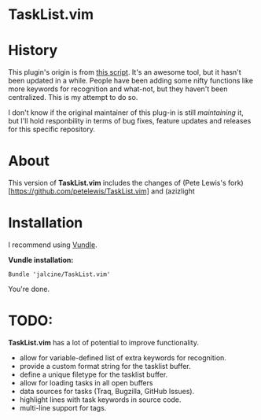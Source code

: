 TaskList.vim
============

# History

This plugin's origin is from [this script](http://www.vim.org/scripts/script.php?script_id=2607).
It's an awesome tool, but it hasn't been updated in a while. People have been 
adding some nifty functions like more keywords for recognition and what-not, 
but they haven't been centralized. This is my attempt to do so.

I don't know if the original maintainer of this plug-in is still *maintaining*
it, but I'll hold responbility in terms of bug fixes, feature updates and 
releases for this specific repository.

# About

This version of **TaskList.vim** includes the changes of (Pete Lewis's 
fork)[https://github.com/petelewis/TaskList.vim] and (azizlight


# Installation
I recommend using [Vundle](https://github.com/gmarik/vundle#readme).

**Vundle installation:**
```viml
Bundle 'jalcine/TaskList.vim'
```

You're done.

# TODO:
**TaskList.vim** has a lot of potential to improve functionality.

 * allow for variable-defined list of extra keywords for recognition.
 * provide a custom format string for the tasklist buffer.
 * define a unique filetype for the tasklist buffer.
 * allow for loading tasks in all open buffers
 * data sources for tasks (Traq, Bugzilla, GitHub Issues).
 * highlight lines with task keywords in source code.
 * multi-line support for tags.


